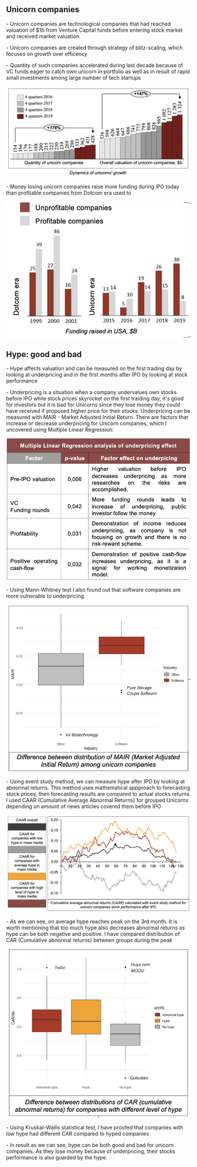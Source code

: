 ## Unicorn companies
<p>- Unicorn companies are technological companies that had reached valuation of $1b from Venture Capital funds before entering stock market and received market valuation <p>
<p>- Unicorn companies are created through strategy of blitz-scaling, which focuses on growth over efficency<p>
<p>- Quantity of such companies accelerated during last decade because of VC funds eager to catch own unicorn in portfolio as well as in result of rapid small investments among large number of tech startups<p>
  
![alt text](https://github.com/Denis1gn/portfolio/blob/main/Researches%20and%20presentations/unicorns%20visualization/Number%20of%20companies.png)
  
<p>- Money losing unicorn companies raise more funding during IPO today than profitable companies from Dotcom era used to<p>
  
![alt text](https://github.com/Denis1gn/portfolio/blob/main/Researches%20and%20presentations/unicorns%20visualization/Quantity.png)

## Hype: good and bad

<p>- Hype affects valuation and can be measured on the first trading day by looking at underpricing and in the first months after IPO by looking at stock performance <p>
  
<p>- Underpricing is a situation when a company undervalues own stocks before IPO while stock prices skyrocket on the first traiding day, it's good for investors but it is bad for Unicorns since they lose money they could have received if proposed higher price for their stocks. Underpricing can be measured with MAIR - Market Adjusted Initial Return. There are factors that increase or decrease underpricing for Unicorn companies, which I uncovered using Multiple Linear Regression: <p>

![alt text](https://github.com/Denis1gn/portfolio/blob/main/Researches%20and%20presentations/unicorns%20visualization/regressionunderpricing.png)

<p>- Using Mann-Whitney test I also found out that software companies are more vulnerable to underpricing<p>

![alt text](https://github.com/Denis1gn/portfolio/blob/main/Researches%20and%20presentations/unicorns%20visualization/software.png)

<p>- Using event study method, we can measure hype after IPO by looking at abnormal returns. This method uses mathematical appproach to forecasting stock prices, then forecasting results are compared to actual stocks returns. I used CAAR (Cumulative Average Abnormal Returns) for grouped Unicorns depending on amount of news articles covered them before IPO<p>

![alt text](https://github.com/Denis1gn/portfolio/blob/main/Researches%20and%20presentations/unicorns%20visualization/CAAR.png)

<p>- As we can see, on average hype reaches peak on the 3rd month. It is worth mentioning that too much hype also decreases abnormal returns as hype can be both negative and positive. I have compared distribution of CAR (Cumulative abnormal returns) between groups during the peak<p>
  
![alt text](https://github.com/Denis1gn/portfolio/blob/main/Researches%20and%20presentations/unicorns%20visualization/distributions.png)
  
<p>- Using Kruskal–Wallis statistical test, I have proofed that companies with low hype had different CAR compared to hyped companies<p>
  
<p>- In result as we can see, hype can be both good and bad for unicorn companies. As they lose money because of underpricing, their stocks performance is also guarded by the hype. <p>




  

